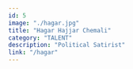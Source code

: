 ```yaml
---
id: 5
image: "./hagar.jpg"
title: "Hagar Hajjar Chemali"
category: "TALENT"
description: "Political Satirist"
link: "/hagar"
---
```


